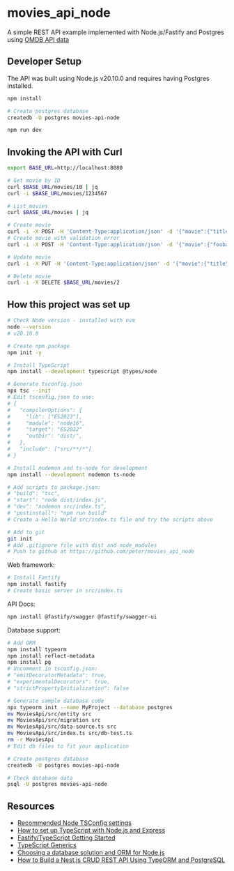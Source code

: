 # movies_api_node

A simple REST API example implemented with Node.js/Fastify and Postgres using [OMDB API data](https://www.omdbapi.com/)

## Developer Setup

The API was built using Node.js v20.10.0 and requires having Postgres installed.

```sh
npm install

# Create postgres database
createdb -U postgres movies-api-node

npm run dev
```

## Invoking the API with Curl

```sh
export BASE_URL=http://localhost:8080

# Get movie by ID
curl $BASE_URL/movies/10 | jq
curl -i $BASE_URL/movies/1234567

# List movies
curl $BASE_URL/movies | jq

# Create movie
curl -i -X POST -H 'Content-Type:application/json' -d '{"movie":{"title":"Barbie"}}' $BASE_URL/movies
# Create movie with validation error
curl -i -X POST -H 'Content-Type:application/json' -d '{"movie":{"foobar":"Barbie"}}' $BASE_URL/movies

# Update movie
curl -i -X PUT -H 'Content-Type:application/json' -d '{"movie":{"title":"Barbie EDITED"}}' $BASE_URL/movies/2

# Delete movie
curl -i -X DELETE $BASE_URL/movies/2
```

## How this project was set up

```sh
# Check Node version - installed with nvm
node --version
# v20.10.0

# Create npm package
npm init -y

# Install TypeScript
npm install --development typescript @types/node

# Generate tsconfig.json
npx tsc --init
# Edit tsconfig.json to use:
# {
#   "compilerOptions": {
#     "lib": ["ES2023"],
#     "module": "node16",
#     "target": "ES2022"
#     "outDir": "dist/",
#   },
#   "include": ["src/**/*"]
# }

# Install nodemon and ts-node for development
npm install --development nodemon ts-node

# Add scripts to package.json:
# "build": "tsc",
# "start": "node dist/index.js",
# "dev": "nodemon src/index.ts",
# "postinstall": "npm run build"
# Create a Hello World src/index.ts file and try the scripts above

# Add to git
git init
# Add .gitignore file with dist and node_modules
# Push to github at https://github.com/peter/movies_api_node
```

Web framework:

```sh
# Install Fastify
npm install fastify
# Create basic server in src/index.ts
```

API Docs:

```sh
npm install @fastify/swagger @fastify/swagger-ui
```

Database support:

```sh
# Add ORM
npm install typeorm
npm install reflect-metadata
npm install pg
# Uncomment in tsconfig.json:
# "emitDecoratorMetadata": true,
# "experimentalDecorators": true,
# "strictPropertyInitialization": false

# Generate sample database code
npx typeorm init --name MyProject --database postgres
mv MoviesApi/src/entity src 
mv MoviesApi/src/migration src
mv MoviesApi/src/data-source.ts src 
mv MoviesApi/src/index.ts src/db-test.ts
rm -r MoviesApi
# Edit db files to fit your application

# Create postgres database
createdb -U postgres movies-api-node

# Check database data
psql -U postgres movies-api-node
```

## Resources

* [Recommended Node TSConfig settings](https://github.com/microsoft/TypeScript/wiki/Node-Target-Mapping)
* [How to set up TypeScript with Node.js and Express](https://blog.logrocket.com/how-to-set-up-node-typescript-express/)
* [Fastify/TypeScript Getting Started](https://fastify.dev/docs/latest/Reference/TypeScript/)
* [TypeScript Generics](https://www.typescriptlang.org/docs/handbook/2/generics.html)
* [Choosing a database solution and ORM for Node.js](https://medium.com/@aabedraba/choosing-a-database-solution-and-orm-for-node-js-6c256ced72ff)
* [How to Build a Nest.js CRUD REST API Using TypeORM and PostgreSQL](https://www.makeuseof.com/nestjs-crud-rest-api-typeorm-postgresql/)
